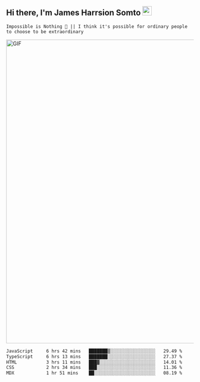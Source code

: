 ## Hi there, I'm James Harrsion Somto <img src="https://media.giphy.com/media/hvRJCLFzcasrR4ia7z/giphy.gif" width="25px">

`Impossible is Nothing 🚀 || I think it's possible for ordinary people to choose to be extraordinary`

 
<img align="center" alt="GIF" src="https://github.com/Gapur/Gapur/blob/master/coding.gif?raw=true" width="818px" height="818px" />




<!--START_SECTION:waka-->

```txt
JavaScript     6 hrs 42 mins   ███████▒░░░░░░░░░░░░░░░░░   29.49 %
TypeScript     6 hrs 13 mins   ███████░░░░░░░░░░░░░░░░░░   27.37 %
HTML           3 hrs 11 mins   ███▓░░░░░░░░░░░░░░░░░░░░░   14.01 %
CSS            2 hrs 34 mins   ███░░░░░░░░░░░░░░░░░░░░░░   11.36 %
MDX            1 hr 51 mins    ██░░░░░░░░░░░░░░░░░░░░░░░   08.19 %
```

<!--END_SECTION:waka-->
<br />
<br />
<br />







